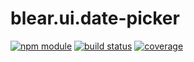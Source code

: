 # blear.ui.date-picker

[![npm module][npm-img]][npm-url]
[![build status][travis-img]][travis-url]
[![coverage][coveralls-img]][coveralls-url]

[travis-img]: https://img.shields.io/travis/blearjs/blear.ui.date-picker/master.svg?style=flat-square
[travis-url]: https://travis-ci.org/blearjs/blear.ui.date-picker

[npm-img]: https://img.shields.io/npm/v/blear.ui.date-picker.svg?style=flat-square
[npm-url]: https://www.npmjs.com/package/blear.ui.date-picker

[coveralls-img]: https://img.shields.io/coveralls/blearjs/blear.ui.date-picker/master.svg?style=flat-square
[coveralls-url]: https://coveralls.io/github/blearjs/blear.ui.date-picker?branch=master

